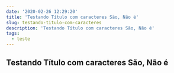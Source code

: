 ```yaml
---
date: '2020-02-26 12:29:20'
title: 'Testando Título com caracteres São, Não é'
slug: testando-titulo-com-caracteres
description: 'Testando Título com caracteres São, Não é'
tags:
  - teste
---
```

## Testando Título com caracteres São, Não é
